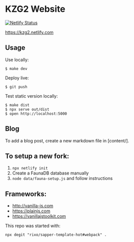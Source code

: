# KZG2 Website

[![Netlify Status](https://api.netlify.com/api/v1/badges/4eb0aebd-3e14-46e7-b5fc-8441117bef0d/deploy-status)](https://app.netlify.com/sites/kzg2/deploys)

https://kzg2.netlify.com

## Usage

Use locally:
    
    $ make dev

Deploy live:

    $ git push

Test static version locally:

    $ make dist
    $ npx serve out/dist
    $ open http://localhost:5000
    
## Blog

To add a blog post, create a new markdown file in [content/].

## To setup a new fork:

1. `npx netlify init`
2. Create a FaunaDB database manually
3. `node data/fauna-setup.js` and follow instructions

## Frameworks:

- http://vanilla-js.com
- https://plainjs.com
- https://vanillajstoolkit.com

This repo was started with:

    npx degit "rixo/sapper-template-hot#webpack" .
